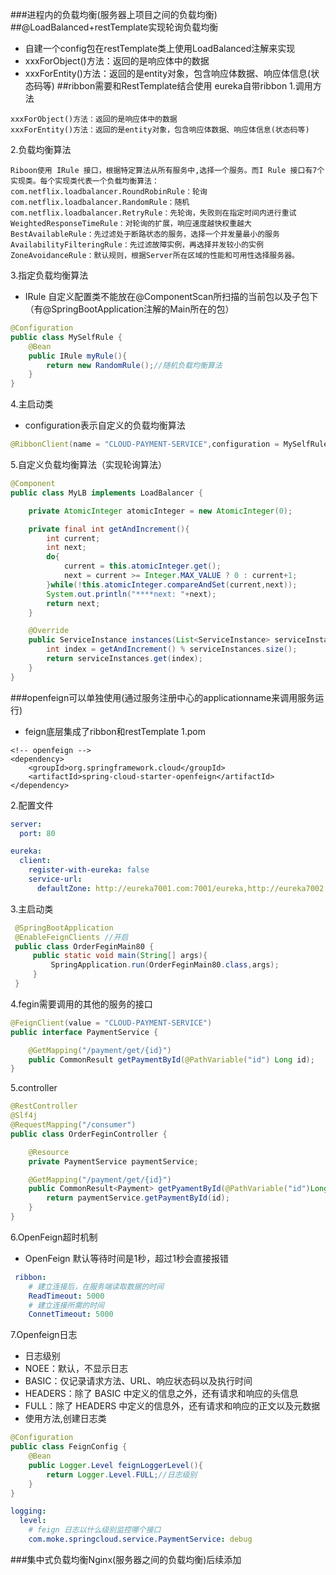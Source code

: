 ###进程内的负载均衡(服务器上项目之间的负载均衡)
##@LoadBalanced+restTemplate实现轮询负载均衡
* 自建一个config包在restTemplate类上使用LoadBalanced注解来实现
* xxxForObject()方法：返回的是响应体中的数据
* xxxForEntity()方法：返回的是entity对象，包含响应体数据、响应体信息(状态码等)
##ribbon需要和RestTemplate结合使用 eureka自带ribbon
1.调用方法
```text
xxxForObject()方法：返回的是响应体中的数据
xxxForEntity()方法：返回的是entity对象，包含响应体数据、响应体信息(状态码等)
```
2.负载均衡算法
```text
Riboon使用 IRule 接口，根据特定算法从所有服务中,选择一个服务。而I Rule 接口有7个实现类。每个实现类代表一个负载均衡算法：
com.netflix.loadbalancer.RoundRobinRule：轮询
com.netflix.loadbalancer.RandomRule：随机
com.netflix.loadbalancer.RetryRule：先轮询，失败则在指定时间内进行重试
WeightedResponseTimeRule：对轮询的扩展，响应速度越快权重越大
BestAvailableRule：先过滤处于断路状态的服务，选择一个并发量最小的服务
AvailabilityFilteringRule：先过滤故障实例，再选择并发较小的实例
ZoneAvoidanceRule：默认规则，根据Server所在区域的性能和可用性选择服务器。
```
3.指定负载均衡算法
* IRule 自定义配置类不能放在@ComponentScan所扫描的当前包以及子包下（有@SpringBootApplication注解的Main所在的包）
```java
@Configuration
public class MySelfRule {
    @Bean
    public IRule myRule(){
        return new RandomRule();//随机负载均衡算法
    }
}
```
4.主启动类
* configuration表示自定义的负载均衡算法
```java
@RibbonClient(name = "CLOUD-PAYMENT-SERVICE",configuration = MySelfRule.class)
```
5.自定义负载均衡算法（实现轮询算法）
```java
@Component
public class MyLB implements LoadBalancer {

    private AtomicInteger atomicInteger = new AtomicInteger(0);

    private final int getAndIncrement(){
        int current;
        int next;
        do{
            current = this.atomicInteger.get();
            next = current >= Integer.MAX_VALUE ? 0 : current+1;
        }while(!this.atomicInteger.compareAndSet(current,next));
        System.out.println("****next: "+next);
        return next;
    }

    @Override
    public ServiceInstance instances(List<ServiceInstance> serviceInstances) {
        int index = getAndIncrement() % serviceInstances.size();
        return serviceInstances.get(index);
    }
}
```
###openfeign可以单独使用(通过服务注册中心的applicationname来调用服务运行)
* feign底层集成了ribbon和restTemplate
1.pom
```pom
<!-- openfeign -->
<dependency>
    <groupId>org.springframework.cloud</groupId>
    <artifactId>spring-cloud-starter-openfeign</artifactId>
</dependency>
```
2.配置文件
```yaml
server:
  port: 80

eureka:
  client:
    register-with-eureka: false
    service-url:
      defaultZone: http://eureka7001.com:7001/eureka,http://eureka7002.com:7002/eureka
```
3.主启动类
```java
 @SpringBootApplication
 @EnableFeignClients //开启
 public class OrderFeginMain80 {
     public static void main(String[] args){
         SpringApplication.run(OrderFeginMain80.class,args);
     }
 }
```
4.fegin需要调用的其他的服务的接口
```java
@FeignClient(value = "CLOUD-PAYMENT-SERVICE")
public interface PaymentService {

    @GetMapping("/payment/get/{id}")
    public CommonResult getPaymentById(@PathVariable("id") Long id);
}
```
5.controller
```java
@RestController
@Slf4j
@RequestMapping("/consumer")
public class OrderFeginController {

    @Resource
    private PaymentService paymentService;

    @GetMapping("/payment/get/{id}")
    public CommonResult<Payment> getPyamentById(@PathVariable("id")Long id){
        return paymentService.getPaymentById(id);
    }
}
```
6.OpenFeign超时机制
* OpenFeign 默认等待时间是1秒，超过1秒会直接报错
```yaml
 ribbon:
    # 建立连接后，在服务端读取数据的时间
    ReadTimeout: 5000
    # 建立连接所需的时间
    ConnetTimeout: 5000
```
7.Openfeign日志
* 日志级别
* NOEE：默认，不显示日志
* BASIC：仅记录请求方法、URL、响应状态码以及执行时间
* HEADERS：除了 BASIC 中定义的信息之外，还有请求和响应的头信息
* FULL：除了 HEADERS 中定义的信息外，还有请求和响应的正文以及元数据
* 使用方法,创建日志类
```java
@Configuration
public class FeignConfig {
    @Bean
    public Logger.Level feignLoggerLevel(){
        return Logger.Level.FULL;//日志级别
    }
}
```
```yaml
logging:
  level:
    # feign 日志以什么级别监控哪个接口
    com.moke.springcloud.service.PaymentService: debug
```
###集中式负载均衡Nginx(服务器之间的负载均衡)后续添加